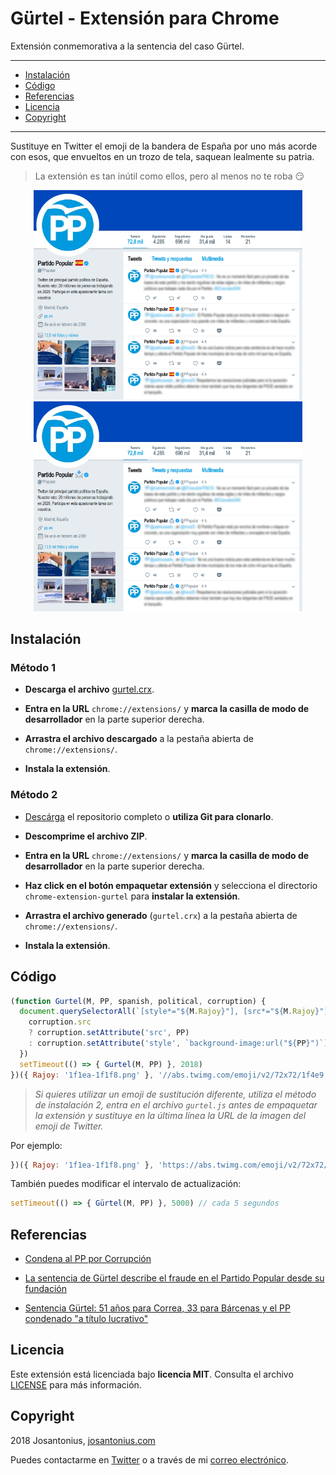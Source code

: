 # Gürtel - Extensión para Chrome

Extensión conmemorativa a la sentencia del caso Gürtel.

---

- [Instalación](#instalación)
- [Código](#codigo)
- [Referencias](#referencias)
- [Licencia](#licencia)
- [Copyright](#copyright)

---

Sustituye en Twitter el emoji de la bandera de España por uno más acorde con esos, que envueltos en un trozo de tela, saquean lealmente su patria.

  > La extensión es tan inútil como ellos, pero al menos no te roba :smirk:

<p align="center">
  <a href="assets/condena-pp-gurtel.png">
    <img width="430px" src="assets/condena-pp-gurtel.png">
  </a>
  <a href="assets/condena-pp-gurtel-2.png">
    <img width="430px" src="assets/condena-pp-gurtel-2.png">
  </a>
</p>

## Instalación

### Método 1

- **Descarga el archivo** [gurtel.crx](https://github.com/Josantonius/chrome-extension-gurtel/raw/master/gurtel.crx).

- **Entra en la URL** `chrome://extensions/` y **marca la casilla de modo de desarrollador** en la parte superior derecha.

- **Arrastra el archivo descargado** a la pestaña abierta de `chrome://extensions/`.

- **Instala la extensión**.

### Método 2

- [Descárga](https://github.com/Josantonius/chrome-extension-gurtel/archive/master.zip) el repositorio completo o **utiliza Git para clonarlo**.

- **Descomprime el archivo ZIP**.

- **Entra en la URL** `chrome://extensions/` y **marca la casilla de modo de desarrollador** en la parte superior derecha.

- **Haz click en el botón empaquetar extensión** y selecciona el directorio `chrome-extension-gurtel` para **instalar la extensión**.

- **Arrastra el archivo generado** (`gurtel.crx`) a la pestaña abierta de `chrome://extensions/`.

- **Instala la extensión**.

## Código

```javascript
(function Gurtel(M, PP, spanish, political, corruption) {
  document.querySelectorAll(`[style*="${M.Rajoy}"], [src*="${M.Rajoy}"]`).forEach(corruption => {
    corruption.src
    ? corruption.setAttribute('src', PP)
    : corruption.setAttribute('style', `background-image:url("${PP}")`)
  })
  setTimeout(() => { Gurtel(M, PP) }, 2018)
})({ Rajoy: '1f1ea-1f1f8.png' }, '//abs.twimg.com/emoji/v2/72x72/1f4e9.png')
```

  > *Si quieres utilizar un emoji de sustitución diferente, utiliza el método de instalación 2, entra en el archivo `gurtel.js` antes de empaquetar la extensión y sustituye en la última línea la URL de la imagen del emoji de Twitter.*

Por ejemplo:

```javascript
})({ Rajoy: '1f1ea-1f1f8.png' }, 'https://abs.twimg.com/emoji/v2/72x72/1f4a9.png')
```

También puedes modificar el intervalo de actualización:

```javascript
setTimeout(() => { Gürtel(M, PP) }, 5000) // cada 5 segundos
```

## Referencias 

- [Condena al PP por Corrupción](http://www.publico.es/politica/rajoy-dijo-guertel-trama-pp.html)

- [La sentencia de Gürtel describe el fraude en el Partido Popular desde su fundación](https://www.eldiario.es/politica/sentencia-Gurtel-Partido-Popular-fundacion_0_774823627.html)

- [Sentencia Gürtel: 51 años para Correa, 33 para Bárcenas y el PP condenado "a título lucrativo"](https://www.eldiario.es/politica/Audiencia-Nacional-Correa-Barcenas_0_774472885.html)

## Licencia

Este extensión está licenciada bajo **licencia MIT**. Consulta el archivo [LICENSE](LICENSE) para más información.

## Copyright

2018 Josantonius, [josantonius.com](https://josantonius.com/)

Puedes contactarme en [Twitter](https://twitter.com/Josantonius) o a través de mi [correo electrónico](mailto:hello@josantonius.com).
